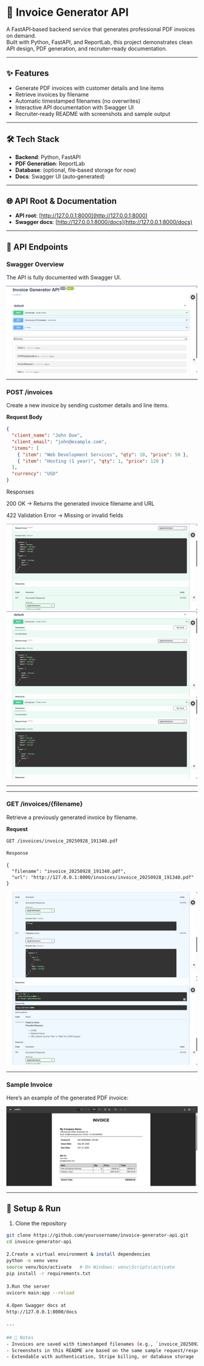 # 🧾 Invoice Generator API

A FastAPI‑based backend service that generates professional PDF invoices on demand.  
Built with Python, FastAPI, and ReportLab, this project demonstrates clean API design, PDF generation, and recruiter‑ready documentation.

---

## ✨ Features
- Generate PDF invoices with customer details and line items
- Retrieve invoices by filename
- Automatic timestamped filenames (no overwrites)
- Interactive API documentation with Swagger UI
- Recruiter‑ready README with screenshots and sample output

---

## 🛠 Tech Stack
- **Backend**: Python, FastAPI
- **PDF Generation**: ReportLab
- **Database**: (optional, file‑based storage for now)
- **Docs**: Swagger UI (auto‑generated)

---

## 🌐 API Root & Documentation
- **API root**: [http://127.0.0.1:8000](http://127.0.0.1:8000)  
- **Swagger docs**: [http://127.0.0.1:8000/docs](http://127.0.0.1:8000/docs)

---

## 📖 API Endpoints

### Swagger Overview
The API is fully documented with Swagger UI.

![Swagger Overview](screenshots/swagger-overview.png)

---

### POST /invoices
Create a new invoice by sending customer details and line items.

**Request Body**
```json
{
  "client_name": "John Doe",
  "client_email": "john@example.com",
  "items": [
    { "item": "Web Development Services", "qty": 10, "price": 50 },
    { "item": "Hosting (1 year)", "qty": 1, "price": 120 }
  ],
  "currency": "USD"
}
```
Responses

200 OK → Returns the generated invoice filename and URL

422 Validation Error → Missing or invalid fields

![POST /invoices](screenshots/post-invoices.png)  
![POST /invoices Request](screenshots/post-invoices-request.png)  
![POST /invoices Response](screenshots/post-invoices-response.png)

---

---

### GET /invoices/{filename}
Retrieve a previously generated invoice by filename.

**Request**
```http
GET /invoices/invoice_20250928_191340.pdf

Response

{
  "filename": "invoice_20250928_191340.pdf",
  "url": "http://127.0.0.1:8000/invoices/invoice_20250928_191340.pdf"
}
```
![GET /invoices Request](screenshots/get-invoices-request.png)  
![GET /invoices Response](screenshots/get-invoices-response.png)

---

### Sample Invoice
Here’s an example of the generated PDF invoice:

![Sample Invoice](screenshots/sample-invoice.png)




---

## 🚀 Setup & Run

1. Clone the repository
```bash
git clone https://github.com/yourusername/invoice-generator-api.git
cd invoice-generator-api

2.Create a virtual environment & install dependencies
python -m venv venv
source venv/bin/activate   # On Windows: venv\Scripts\activate
pip install -r requirements.txt

3.Run the server
uvicorn main:app --reload

4.Open Swagger docs at
http://127.0.0.1:8000/docs

---

## 📌 Notes
- Invoices are saved with timestamped filenames (e.g., `invoice_20250928_191340.pdf`)  
- Screenshots in this README are based on the same sample request/response flow  
- Extendable with authentication, Stripe billing, or database storage


